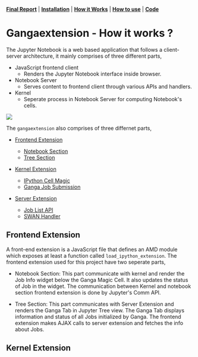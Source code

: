 **[Final Report](index.md)** |
**[Installation](install.md)** |
**[How it Works](how.md)** |
**[How to use](use.md)** |
**[Code](https://github.com/apsknight/gangaextension)**

# Gangaextension - How it works ?

The Jupyter Notebook is a web based application that follows a client-server architecture, it mainly comprises of three different parts,

- JavaScript frontend client
    + Renders the Jupyter Notebook interface inside browser.
- Notebook Server
    + Serves content to frontend client through various APIs and handlers.
- Kernel
    + Seperate process in Notebook Server for computing Notebook's cells.



![](https://user-images.githubusercontent.com/6822941/29751909-f040c276-8b71-11e7-951b-ff3cd3af6874.png)

The `gangaextension` also comprises of three differnet parts,

- [Frontend Extension](#frontend-extension)
    + [Notebook Section](#notebook-section)
    + [Tree Section](#tree-section)

- [Kernel Extension](#kernel-extension)
    + [IPython Cell Magic](#ipython-cell-magic)
    + [Ganga Job Submission](#ganga-job-submission)

- [Server Extension](#server-extension)
    + [Job List API](#job-list-api)
    + [SWAN Handler](#swan-handler)


## Frontend Extension
A front-end extension is a JavaScript file that defines an AMD module which exposes at least a function called `load_ipython_extension`. The frontend extension used for this project have two seperate parts,

- Notebook Section: This part communicate with kernel and render the Job Info widget below the Ganga Magic Cell. It also updates the status of Job in the widget. The communication between Kernel and notebook section frontend extension is done by Jupyter's Comm API.

- Tree Section: This part communicates with Server Extension and renders the Ganga Tab in Jupyter Tree view. The Ganga Tab displays information and status of all Jobs initialized by Ganga. The frontend extension makes AJAX calls to server extension and fetches the info about Jobs.

## Kernel Extension
